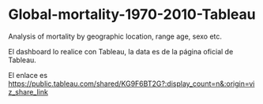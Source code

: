 # Global-mortality-1970-2010-Tableau
Analysis of mortality by geographic location, range age, sexo etc.

El dashboard lo realice con Tableau, la data es de la página oficial de Tableau.

El enlace es https://public.tableau.com/shared/KG9F6BT2G?:display_count=n&:origin=viz_share_link
